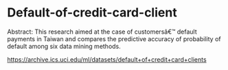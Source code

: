 # Default-of-credit-card-client


Abstract: This research aimed at the case of customersâ€™ default payments in Taiwan and compares the predictive accuracy of probability of default among six data mining methods.


https://archive.ics.uci.edu/ml/datasets/default+of+credit+card+clients

